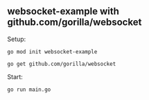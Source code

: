 ## websocket-example with github.com/gorilla/websocket

Setup:

```
go mod init websocket-example

go get github.com/gorilla/websocket
```

Start:

```
go run main.go
```
